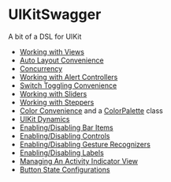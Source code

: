 UIKitSwagger
============

A bit of a DSL for UIKit

 - [Working with Views](Docs/Views.md)
 - [Auto Layout Convenience](Docs/AutoLayout.md)
 - [Concurrency](Docs/Concurrency.md)
 - [Working with Alert Controllers](Docs/Alerts.md)
 - [Switch Toggling Convenience](Docs/Switch.md)
 - [Working with Sliders](Docs/Slider.md)
 - [Working with Steppers](Docs/Stepper.md)
 - [Color Convenience](Docs/Color.md) and a [ColorPalette](Docs/ColorPalette.md) class
 - [UIKit Dynamics](Docs/Dynamics.md)
 - [Enabling/Disabling Bar Items](Docs/BarItem.md)
 - [Enabling/Disabling Controls](Docs/Control.md)
 - [Enabling/Disabling Gesture Recognizers](Docs/GestureRecognizer.md)
 - [Enabling/Disabling Labels](Docs/Label.md)
 - [Managing An Activity Indicator View](Docs/SpinnerStateManager.md)
 - [Button State Configurations](Docs/Button.md)
